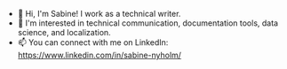 - 👋 Hi, I'm Sabine! I work as a technical writer.
- 👀 I'm interested in technical communication, documentation tools, data science, and localization.
- 📫 You can connect with me on LinkedIn: https://www.linkedin.com/in/sabine-nyholm/
